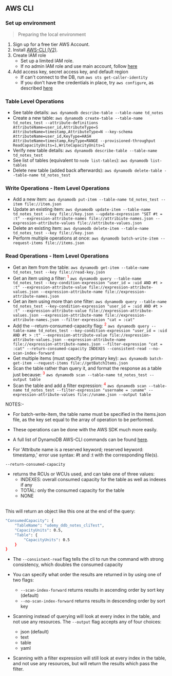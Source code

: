 ## AWS CLI

### Set up environment

> Preparing the local environment
1. Sign up for a free tier AWS Account.
2. Install [AWS-CLI (V2)](https://docs.aws.amazon.com/cli/latest/userguide/install-cliv2-mac.html). 
3. Create IAM role
    - Set up a limited IAM role.
    - If no admin IAM role and use main account, follow [here](https://docs.aws.amazon.com/IAM/latest/UserGuide/getting-started_create-admin-group.html)
4. Add access key, secret access key, and default region
    - If can't connect to the DB, run `aws sts get-caller-identity`
    - If you don't have the credentials in place, try `aws configure`, as described [here](https://docs.aws.amazon.com/cli/latest/userguide/cli-chap-configure.html#cli-quick-configuration)

### Table Level Operations
- See table details:  `aws dynamodb describe-table --table-name td_notes`
- Create a new table:  `aws dynamodb create-table --table-name td_notes_test --attribute-definitions AttributeName=user_id,AttributeType=S AttributeName=timestamp,AttributeType=N --key-schema AttributeName=user_id,KeyType=HASH AttributeName=timestamp,KeyType=RANGE --provisioned-throughput ReadCapacityUnits=1,WriteCapacityUnits=1`
- Verify new table details:  `aws dynamodb describe-table --table-name td_notes_test`
- See list of tables (equivalent to `node list-tables`):  `aws dynamodb list-tables`
- Delete new table (added back afterwards):  `aws dynamodb delete-table --table-name td_notes_test`

### Write Operations - Item Level Operations
- Add a new item:  `aws dynamodb put-item --table-name td_notes_test --item file://item.json`
- Update an existing item:  `aws dynamodb update-item --table-name td_notes_test --key file://key.json --update-expression "SET #t = :t" --expression-attribute-names file://attribiute-names.json --expression-attribute-values file://attribute-values.json`
- Delete an existing item:  `aws dynamodb delete-item --table-name td_notes_test --key file://key.json`
- Perform multiple operations at once:  `aws dynamodb batch-write-item --request-items file://items.json`

### Read Operations - Item Level Operations
- Get an item from the table: `aws dynamodb get-item --table-name td_notes_test --key file://read-key.json`
- Get an item using a filter: <sup style="color: red">1</sup>  `aws dynamodb query --table-name td_notes_test --key-condition-expression "user_id = :uid AND #t > :t" --expression-attribute-value file://expression-attribute-values.json --expression-attribute-name file://expression-attribute-names.json`
- Get an item using more than one filter: `aws dynamodb query --table-name td_notes_test --key-condition-expression "user_id = :uid AND #t > :t" --expression-attribute-value file://expression-attribute-values.json --expression-attribute-name file://expression-attribute-names.json --filter-expression "cat = :cat"`
- Add the --return-consumed-capacity flag: <sup style="color: red">2</sup> `aws dynamodb query --table-name td_notes_test --key-condition-expression "user_id = :uid AND #t > :t" --expression-attribute-value file://expression-attribute-values.json --expression-attribute-name file://expression-attribute-names.json --filter-expression "cat = :cat" --return-consumed-capacity INDEXES --consistent-read --no-scan-index-forward`
- Get multiple items (must specify the primary key): `aws dynamodb batch-get-item --request-items file://getBatchItems.json`
- Scan the table rather than query it, and format the response as a table just because: <sup style="color: red">3</sup> `aws dynamodb scan --table-name td_notes_test --output table`
- Scan the table and add a filter expression: <sup style="color: red">4</sup> `aws dynamodb scan --table-name td_notes_test --filter-expression "username = :uname" --expression-attribute-values file://uname.json --output table`

NOTES:- 

- For batch-write-item, the table name must be specified in the items.json file, as the key set equal to the array of operation to be performed. 

-  These operations can be done with the AWS SDK much more easily. 

-  A full list of DynamoDB AWS-CLI commands can be found [here](https://docs.aws.amazon.com/cli/latest/reference/dynamodb/index.html). 

- For 'Attribute name is a reserved keyword; reserved keyword: timestamp,' error use syntax: #t and :t with the corresponding file(s).

`--return-consumed-capacity` 
- returns the RCUs or WCUs used, and can take one of three values:
    - INDEXES: overall consumed capacity for the table as well as indexes if any
    - TOTAL: only the consumed capacity for the table
    - NONE
</br>
This will return an object like this one at the end of the query:

```bash
"ConsumedCapacity": {
    "TableName": "udemy_ddb_notes_cliTest",
    "CapacityUnits": 0.5,
    "Table": {
        "CapacityUnits": 0.5
    }
}
```

- The `--consistent-read` flag tells the cli to run the command with strong consistency, which doubles the consumed capacity
- You can specify what order the results are returned in by using one of two flags:
  - `--scan-index-forward` returns results in ascending order by sort key (default)
  - `--no-scan-index-forward` returns results in descending order by sort key

- Scanning instead of querying will look at every index in the table, and not use any resources.  The `--output` flag accepts any of four choices:
  - json (default)
  - text
  - table
  - yaml

- Scanning with a filter expression will still look at every index in the table, and not use any resources, but will return the results which pass the filter.